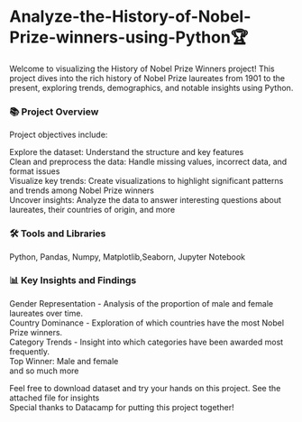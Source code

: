 # Analyze-the-History-of-Nobel-Prize-winners-using-Python🏆
Welcome to visualizing the History of Nobel Prize Winners project! This project dives into the rich history of Nobel Prize laureates from 1901 to the present, exploring trends, demographics, and notable insights using Python.

### 📚 Project Overview
Project objectives include:

Explore the dataset: Understand the structure and key features<br>
Clean and preprocess the data: Handle missing values, incorrect data, and format issues<br>
Visualize key trends: Create visualizations to highlight significant patterns and trends among Nobel Prize winners<br>
Uncover insights: Analyze the data to answer interesting questions about laureates, their countries of origin, and more<br>

### 🛠️ Tools and Libraries
Python, Pandas, Numpy, Matplotlib,Seaborn, Jupyter Notebook<br>

### 📊 Key Insights and Findings
Gender Representation - Analysis of the proportion of male and female laureates over time.<br>
Country Dominance - Exploration of which countries have the most Nobel Prize winners.<br>
Category Trends - Insight into which categories have been awarded most frequently.<br>
Top Winner: Male and female<br>
and so much more

Feel free to download dataset and try your hands on this project. See the attached file for insights <br>
Special thanks to Datacamp for putting this project together!
